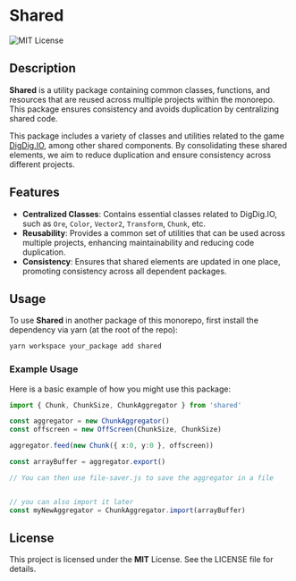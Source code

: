 
# Shared
![MIT License](https://img.shields.io/badge/License-MIT-green.svg)

## Description

**Shared** is a utility package containing common classes, functions, and resources that are reused across multiple projects within the monorepo. This package ensures consistency and avoids duplication by centralizing shared code.

This package includes a variety of classes and utilities related to the game [DigDig.IO](https://digdig.io/), among other shared components. By consolidating these shared elements, we aim to reduce duplication and ensure consistency across different projects.

## Features

- **Centralized Classes**: Contains essential classes related to DigDig.IO, such as `Ore`, `Color`, `Vector2`, `Transform`, `Chunk`, etc.
- **Reusability**: Provides a common set of utilities that can be used across multiple projects, enhancing maintainability and reducing code duplication.
- **Consistency**: Ensures that shared elements are updated in one place, promoting consistency across all dependent packages.

## Usage

To use **Shared** in another package of this monorepo, first install the dependency via yarn (at the root of the repo):

```bash
yarn workspace your_package add shared
```

### Example Usage

Here is a basic example of how you might use this package:

```typescript
import { Chunk, ChunkSize, ChunkAggregator } from 'shared'

const aggregator = new ChunkAggregator()
const offscreen = new OffScreen(ChunkSize, ChunkSize)

aggregator.feed(new Chunk({ x:0, y:0 }, offscreen))

const arrayBuffer = aggregator.export()

// You can then use file-saver.js to save the aggregator in a file


// you can also import it later
const myNewAggregator = ChunkAggregator.import(arrayBuffer)
```

## License

This project is licensed under the **MIT** License. See the LICENSE file for details.
